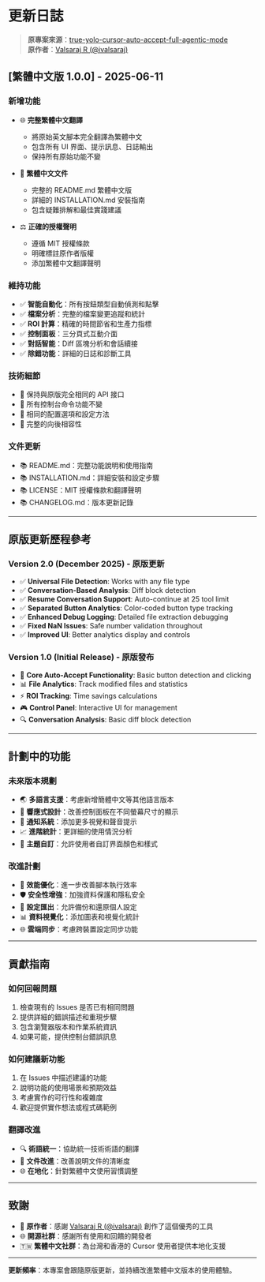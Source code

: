 # 更新日誌

> **原專案來源**：[true-yolo-cursor-auto-accept-full-agentic-mode](https://github.com/ivalsaraj/true-yolo-cursor-auto-accept-full-agentic-mode)  
> **原作者**：[Valsaraj R (@ivalsaraj)](https://linkedin.com/in/ivalsaraj)

## [繁體中文版 1.0.0] - 2025-06-11

### 新增功能

- 🌐 **完整繁體中文翻譯**

  - 將原始英文腳本完全翻譯為繁體中文
  - 包含所有 UI 界面、提示訊息、日誌輸出
  - 保持所有原始功能不變

- 📝 **繁體中文文件**

  - 完整的 README.md 繁體中文版
  - 詳細的 INSTALLATION.md 安裝指南
  - 包含疑難排解和最佳實踐建議

- ⚖️ **正確的授權聲明**
  - 遵循 MIT 授權條款
  - 明確標註原作者版權
  - 添加繁體中文翻譯聲明

### 維持功能

- ✅ **智能自動化**：所有按鈕類型自動偵測和點擊
- ✅ **檔案分析**：完整的檔案變更追蹤和統計
- ✅ **ROI 計算**：精確的時間節省和生產力指標
- ✅ **控制面板**：三分頁式互動介面
- ✅ **對話智能**：Diff 區塊分析和會話續接
- ✅ **除錯功能**：詳細的日誌和診斷工具

### 技術細節

- 🔧 保持與原版完全相同的 API 接口
- 🔧 所有控制台命令功能不變
- 🔧 相同的配置選項和設定方法
- 🔧 完整的向後相容性

### 文件更新

- 📚 README.md：完整功能說明和使用指南
- 📚 INSTALLATION.md：詳細安裝和設定步驟
- 📚 LICENSE：MIT 授權條款和翻譯聲明
- 📚 CHANGELOG.md：版本更新記錄

---

## 原版更新歷程參考

### Version 2.0 (December 2025) - 原版更新

- ✅ **Universal File Detection**: Works with any file type
- ✅ **Conversation-Based Analysis**: Diff block detection
- ✅ **Resume Conversation Support**: Auto-continue at 25 tool limit
- ✅ **Separated Button Analytics**: Color-coded button type tracking
- ✅ **Enhanced Debug Logging**: Detailed file extraction debugging
- ✅ **Fixed NaN Issues**: Safe number validation throughout
- ✅ **Improved UI**: Better analytics display and controls

### Version 1.0 (Initial Release) - 原版發布

- 🚀 **Core Auto-Accept Functionality**: Basic button detection and clicking
- 📊 **File Analytics**: Track modified files and statistics
- ⚡ **ROI Tracking**: Time savings calculations
- 🎮 **Control Panel**: Interactive UI for management
- 🔍 **Conversation Analysis**: Basic diff block detection

---

## 計劃中的功能

### 未來版本規劃

- 🌏 **多語言支援**：考慮新增簡體中文等其他語言版本
- 📱 **響應式設計**：改善控制面板在不同螢幕尺寸的顯示
- 🔔 **通知系統**：添加更多視覺和聲音提示
- 📈 **進階統計**：更詳細的使用情況分析
- 🎨 **主題自訂**：允許使用者自訂界面顏色和樣式

### 改進計劃

- 🚀 **效能優化**：進一步改善腳本執行效率
- 🛡️ **安全性增強**：加強資料保護和隱私安全
- 🔧 **設定匯出**：允許備份和還原個人設定
- 📊 **資料視覺化**：添加圖表和視覺化統計
- 🌐 **雲端同步**：考慮跨裝置設定同步功能

---

## 貢獻指南

### 如何回報問題

1. 檢查現有的 Issues 是否已有相同問題
2. 提供詳細的錯誤描述和重現步驟
3. 包含瀏覽器版本和作業系統資訊
4. 如果可能，提供控制台錯誤訊息

### 如何建議新功能

1. 在 Issues 中描述建議的功能
2. 說明功能的使用場景和預期效益
3. 考慮實作的可行性和複雜度
4. 歡迎提供實作想法或程式碼範例

### 翻譯改進

- 🔍 **術語統一**：協助統一技術術語的翻譯
- 📝 **文件改進**：改善說明文件的清晰度
- 🌐 **在地化**：針對繁體中文使用習慣調整

---

## 致謝

- 🙏 **原作者**：感謝 [Valsaraj R (@ivalsaraj)](https://linkedin.com/in/ivalsaraj) 創作了這個優秀的工具
- 🌐 **開源社群**：感謝所有使用和回饋的開發者
- 🇹🇼 **繁體中文社群**：為台灣和香港的 Cursor 使用者提供本地化支援

---

**更新頻率**：本專案會跟隨原版更新，並持續改進繁體中文版本的使用體驗。
